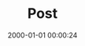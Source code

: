 ---
layout: post
title:  "Post"
date:   2000-01-01 00:00:24
categories: jekyll update
excerpt: Post
---